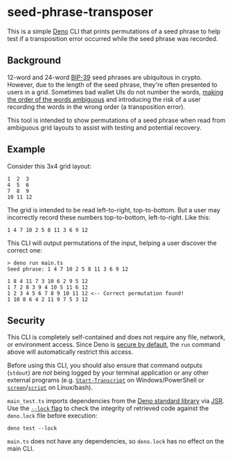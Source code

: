 # seed-phrase-transposer

This is a simple [Deno](https://deno.land/) CLI that prints permutations of a
seed phrase to help test if a transposition error occurred while the seed phrase
was recorded.

## Background

12-word and 24-word
[BIP-39](https://github.com/bitcoin/bips/blob/master/bip-0039.mediawiki) seed
phrases are ubiquitous in crypto. However, due to the length of the seed phrase,
they're often presented to users in a grid. Sometimes bad wallet UIs do not
number the words,
[making the order of the words ambiguous](https://knowyourmeme.com/memes/dont-dead-open-inside)
and introducing the risk of a user recording the words in the wrong order (a
transposition error).

This tool is intended to show permutations of a seed phrase when read from
ambiguous grid layouts to assist with testing and potential recovery.

## Example

Consider this 3x4 grid layout:

```
1  2  3
4  5  6
7  8  9
10 11 12
```

The grid is intended to be read left-to-right, top-to-bottom. But a user may
incorrectly record these numbers top-to-bottom, left-to-right. Like this:

```
1 4 7 10 2 5 8 11 3 6 9 12
```

This CLI will output permutations of the input, helping a user discover the
correct one:

```
> deno run main.ts
Seed phrase: 1 4 7 10 2 5 8 11 3 6 9 12

1 8 4 11 7 3 10 6 2 9 5 12
1 7 2 8 3 9 4 10 5 11 6 12
1 2 3 4 5 6 7 8 9 10 11 12 <-- Correct permutation found!
1 10 8 6 4 2 11 9 7 5 3 12
```

## Security

This CLI is completely self-contained and does not require any file, network, or
environment access. Since Deno is
[secure by default](https://docs.deno.com/runtime/manual/basics/permissions),
the `run` command above will automatically restrict this access.

Before using this CLI, you should also ensure that command outputs (`stdout`)
are _not_ being logged by your terminal application or any other external
programs (e.g.
[`Start-Transcript`](https://learn.microsoft.com/en-us/powershell/module/microsoft.powershell.host/start-transcript)
on Windows/PowerShell or
[`screen`](https://manpages.ubuntu.com/manpages/trusty/en/man1/screen.1.html)/[`script`](https://manpages.ubuntu.com/manpages/trusty/en/man1/script.1.html)
on Linux/bash).

`main_test.ts` imports dependencies from the
[Deno standard library](https://docs.deno.com/runtime/manual/basics/standard_library)
via [JSR](https://jsr.io/@std). Use the
[`--lock` flag](https://docs.deno.com/runtime/manual/basics/modules/integrity_checking)
to check the integrity of retrieved code against the `deno.lock` file before
execution:

```
deno test --lock
```

`main.ts` does not have any dependencies, so `deno.lock` has no effect on the
main CLI.
